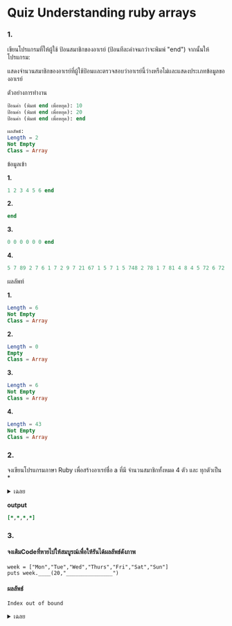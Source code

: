 # Quiz Understanding ruby arrays

### 1.

เขียนโปรแกรมที่ให้ผู้ใช้ ป้อนสมาชิกของอาเรย์ (ป้อนทีละค่าจนกว่าจะพิมพ์ "end") จากนั้นให้โปรแกรม:

แสดงจำนวนสมาชิกของอาเรย์ที่ผู้ใช้ป้อนเเละตรวจสอบว่าอาเรย์นี้ว่างหรือไม่เเละแสดงประเภทข้อมูลของอาเรย์

ตัวอย่างการทำงาน

```sql
ป้อนค่า (พิมพ์ end เพื่อหยุด): 10
ป้อนค่า (พิมพ์ end เพื่อหยุด): 20
ป้อนค่า (พิมพ์ end เพื่อหยุด): end

ผลลัพธ์:
Length = 2
Not Empty
Class = Array
```

ข้อมูลเข้า

**1.**
```sql
1 2 3 4 5 6 end
```

**2.**
```sql
end
```

**3.**
```sql
0 0 0 0 0 0 end
```

**4.**
```sql
5 7 89 2 7 6 1 7 2 9 7 21 67 1 5 7 1 5 748 2 78 1 7 81 4 8 4 5 72 6 72 96 412 8 4 2 9842 81 571 851 72 854 5 end
```

ผลลัพท์

**1.**
```sql
Length = 6
Not Empty
Class = Array
```

**2.**
```sql
Length = 0
Empty
Class = Array
```

**3.**
```sql
Length = 6
Not Empty
Class = Array
```

**4.**
```sql
Length = 43
Not Empty
Class = Array
```

### 2.
จงเขียนโปรแกรมภาษา Ruby เพื่อสร้างอาเรย์ชื่อ a ที่มี จำนวนสมาชิกทั้งหมด 4 ตัว และ ทุกตัวเป็น *

<details>

<summary>เฉลย</summary>

```ruby
a = Array.new(4,*)
```

</details>

**output**

```ruby
[*,*,*,*]
```

### 3.

#### จงเติมCodeที่หายไปให้สมบูรณ์เพื่อให้รันได้ผลลัพธ์ดังภาพ
```
week = ["Mon","Tue","Wed","Thurs","Fri","Sat","Sun"]
puts week.____(20,"_______________")
```
#### ผลลัพธ์
```
Index out of bound
```

<details>
<summary>เฉลย</summary>

```
puts week.fetch(20,"Index out of bound")
```



